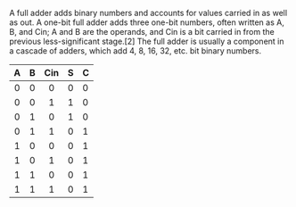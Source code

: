 A full adder adds binary numbers and accounts for values
carried in as well as out. A one-bit full adder adds
three one-bit numbers, often written as A, B, and Cin;
A and B are the operands, and Cin is a bit carried in
from the previous less-significant stage.[2] The full
adder is usually a component in a cascade of adders,
which add 4, 8, 16, 32, etc. bit binary numbers.

| A | B | Cin | S | C |
| :---: | :---: | :---: | :---: | :--- |
| 0 | 0 | 0 | 0 | 0 |
| 0 | 0 | 1 | 1 | 0 |
| 0 | 1 | 0 | 1 | 0 |
| 0 | 1 | 1 | 0 | 1 |
| 1 | 0 | 0 | 0 | 1 |
| 1 | 0 | 1 | 0 | 1 |
| 1 | 1 | 0 | 0 | 1 |
| 1 | 1 | 1 | 0 | 1 |
